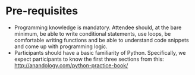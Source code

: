 # Pre-requisites

- Programming knowledge is mandatory. Attendee should, at the bare minimum, be able to write conditional statements, use loops, be comfortable writing functions and be able to understand code snippets and come up with programming logic.
- Participants should have a basic familiarity of Python. Specifically, we expect participants to know the first three sections from this: http://anandology.com/python-practice-book/
